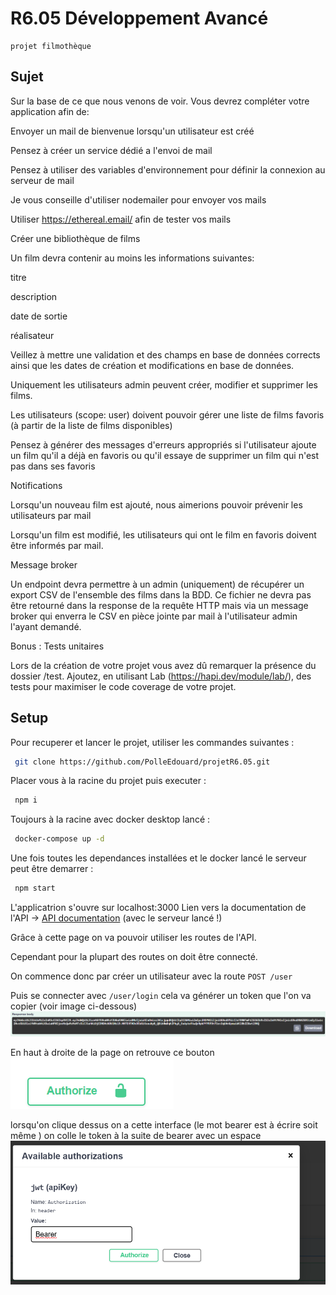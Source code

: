 # R6.05 Développement Avancé 
    projet filmothèque
## Sujet 
Sur la base de ce que nous venons de voir. Vous devrez compléter votre application afin de:

Envoyer un mail de bienvenue lorsqu'un utilisateur est créé

Pensez à créer un service dédié a l'envoi de mail

Pensez à utiliser des variables d'environnement pour définir la connexion au serveur de mail

Je vous conseille d'utiliser nodemailer pour envoyer vos mails

Utiliser https://ethereal.email/ afin de tester vos mails

Créer une bibliothèque de films

Un film devra contenir au moins les informations suivantes:

titre

description

date de sortie

réalisateur

Veillez à mettre une validation et des champs en base de données corrects ainsi que les dates de création et modifications en base de données.

Uniquement les utilisateurs admin peuvent créer, modifier et supprimer les films.

Les utilisateurs (scope: user) doivent pouvoir gérer une liste de films favoris (à partir de la liste de films disponibles)

Pensez à générer des messages d'erreurs appropriés si l'utilisateur ajoute un film qu'il a déjà en favoris ou qu'il essaye de supprimer un film qui n'est pas dans ses favoris

Notifications

Lorsqu'un nouveau film est ajouté, nous aimerions pouvoir prévenir les utilisateurs par mail

Lorsqu'un film est modifié, les utilisateurs qui ont le film en favoris doivent être informés par mail.

Message broker

Un endpoint devra permettre à un admin (uniquement) de récupérer un export CSV de l'ensemble des films dans la BDD. Ce fichier ne devra pas être retourné dans la response de la requête HTTP mais via un message broker qui enverra le CSV en pièce jointe par mail à l'utilisateur admin l'ayant demandé.

Bonus : Tests unitaires

Lors de la création de votre projet vous avez dû remarquer la présence du dossier /test. Ajoutez, en utilisant Lab (https://hapi.dev/module/lab/), des tests pour maximiser le code coverage de votre projet. 

## Setup

Pour recuperer et lancer le projet, utiliser les commandes suivantes :
```bash
 git clone https://github.com/PolleEdouard/projetR6.05.git
```
Placer vous à la racine du projet puis executer :
```bash
 npm i 
```
Toujours à la racine avec docker desktop lancé :
```bash
 docker-compose up -d
```
Une fois toutes les dependances installées et le docker lancé le serveur peut être demarrer :
```bash
 npm start 
```
L'applicatrion s'ouvre sur localhost:3000
Lien vers la documentation de l'API -> [API documentation](http://localhost:3000/documentation#/) (avec le serveur lancé !)

Grâce à cette page on va pouvoir utiliser les routes de l'API.

Cependant pour la plupart des routes on doit être connecté.

On commence donc par créer un utilisateur avec la route `POST /user`

Puis se connecter avec `/user/login` cela va générer un token que l'on va copier (voir image ci-dessous)
![Description de l'image](./images/token.png)

En haut à droite de la page on retrouve ce bouton 
![Description de l'image](./images/button.png)

lorsqu'on clique dessus on a cette interface (le mot bearer est à écrire soit même )
on colle le token à la suite de bearer avec un espace
![Description de l'image](./images/authorize.png)
